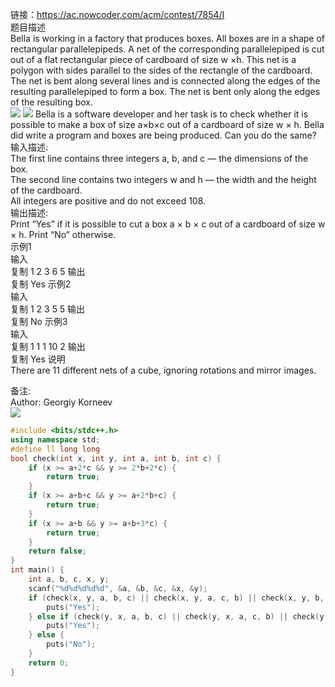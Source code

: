 链接：https://ac.nowcoder.com/acm/contest/7854/I<br>
题目描述<br>
Bella is working in a factory that produces boxes. All boxes are in a shape of rectangular parallelepipeds. A net of the corresponding parallelepiped is cut out of a flat rectangular piece of cardboard of size w ×h. This net is a polygon with sides parallel to the sides of the rectangle of the cardboard. The net is bent along several lines and is connected along the edges of the resulting parallelepiped to form a box. The net is bent only along the edges of the resulting box.<br>
[![](https://uploadfiles.nowcoder.com/images/20191030/321282_1572436476644_1C11BF2ECFE9D3D35727BDA4008B3B02)](https://uploadfiles.nowcoder.com/images/20191030/321282_1572436476644_1C11BF2ECFE9D3D35727BDA4008B3B02)
[![](https://uploadfiles.nowcoder.com/images/20191030/321282_1572436496364_207D821E15EF802E613E20E445ECB286)](https://uploadfiles.nowcoder.com/images/20191030/321282_1572436496364_207D821E15EF802E613E20E445ECB286)
Bella is a software developer and her task is to check whether it is possible to make a box of size a×b×c out of a cardboard of size w × h. Bella did write a program and boxes are being produced. Can you do the same?<br>
输入描述:<br>
The first line contains three integers a, b, and c — the dimensions of the box.<br>
The second line contains two integers w and h — the width and the height of the cardboard.<br>
All integers are positive and do not exceed 108.<br>
输出描述:<br>
Print “Yes” if it is possible to cut a box a × b × c out of a cardboard of size w × h. Print “No” otherwise.<br>
示例1<br>
输入<br>
复制
1 2 3
6 5
输出<br>
复制
Yes
示例2<br>
输入<br>
复制
1 2 3
5 5
输出<br>
复制
No
示例3<br>
输入<br>
复制
1 1 1
10 2
输出<br>
复制
Yes
说明<br>
There are 11 different nets of a cube, ignoring rotations and mirror images.<br>

备注:<br>
Author: Georgiy Korneev<br>
[![](https://uploadfiles.nowcoder.com/images/20191030/321282_1572436687887_90A3DCFF1D26B53E4C2B6888979C21A1)](https://uploadfiles.nowcoder.com/images/20191030/321282_1572436687887_90A3DCFF1D26B53E4C2B6888979C21A1)
```cpp
#include <bits/stdc++.h>
using namespace std;
#define ll long long
bool check(int x, int y, int a, int b, int c) {
    if (x >= a+2*c && y >= 2*b+2*c) {
        return true;
    }
    if (x >= a+b+c && y >= a+2*b+c) {
        return true;
    }
    if (x >= a+b && y >= a+b+3*c) {
        return true;
    }
    return false;
}
int main() {
    int a, b, c, x, y;
    scanf("%d%d%d%d%d", &a, &b, &c, &x, &y);
    if (check(x, y, a, b, c) || check(x, y, a, c, b) || check(x, y, b, a, c) || check(x, y, b, c, a) || check(x, y, c, a, b) || check(x, y, c, b, a)) {
        puts("Yes");
    } else if (check(y, x, a, b, c) || check(y, x, a, c, b) || check(y, x, b, a, c) || check(y, x, b, c, a) || check(y, x, c, a, b) || check(y, x, c, b, a)) {
        puts("Yes");
    } else {
        puts("No");
    }
    return 0;
}
```

